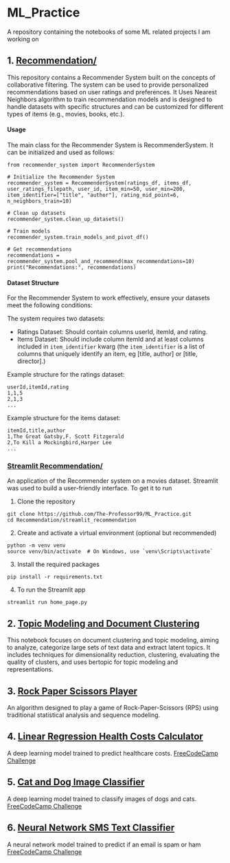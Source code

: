 # ML_Practice

A repository containing the notebooks of some ML related projects I am working on

## 1. [Recommendation/](/Recommendation/)

This repository contains a Recommender System built on the concepts of collaborative filtering. The system can be used to provide personalized recommendations based on user ratings and preferences. It Uses Nearest Neighbors algorithm to train recommendation models and is designed to handle datasets with specific structures and can be customized for different types of items (e.g., movies, books, etc.).

#### Usage

The main class for the Recommender System is RecommenderSystem. It can be initialized and used as follows:

```
from recommender_system import RecommenderSystem

# Initialize the Recommender System
recommender_system = RecommenderSystem(ratings_df, items_df, user_ratings_filepath, user_id, item_min=50, user_min=200, item_identifier=["title", "author"], rating_mid_point=6, n_neighbors_train=10)

# Clean up datasets
recommender_system.clean_up_datasets()

# Train models
recommender_system.train_models_and_pivot_df()

# Get recommendations
recommendations = recommender_system.pool_and_recommend(max_recommendations=10)
print("Recommendations:", recommendations)
```

#### Dataset Structure

For the Recommender System to work effectively, ensure your datasets meet the following conditions:

The system requires two datasets:

- Ratings Dataset: Should contain columns userId, itemId, and rating.
- Items Dataset: Should include column itemId and at least columns included in `item_identifier` kwarg (the `item_identifier` is a list of columns that uniquely identify an item, eg [title, author] or [title, director].)

Example structure for the ratings dataset:

```
userId,itemId,rating
1,1,5
2,1,3
...
```

Example structure for the items dataset:

```
itemId,title,author
1,The Great Gatsby,F. Scott Fitzgerald
2,To Kill a Mockingbird,Harper Lee
...
```

### [Streamlit Recommendation/](/Recommendation/streamlit_recommendation)

An application of the Recommender system on a movies dataset. Streamlit was used to build a user-friendly interface. To get it to run

1. Clone the repository

```
git clone https://github.com/The-Professor99/ML_Practice.git
cd Recommendation/streamlit_recommendation
```

2. Create and activate a virtual environment (optional but recommended)

```
python -m venv venv
source venv/bin/activate  # On Windows, use `venv\Scripts\activate`
```

3. Install the required packages

```
pip install -r requirements.txt
```

4. To run the Streamlit app

```
streamlit run home_page.py
```

## 2. [Topic Modeling and Document Clustering](/nlp/topic_modeling_and_document_clustering.ipynb)

This notebook focuses on document clustering and topic modeling, aiming to analyze, categorize large sets of text data and extract latent topics. It includes techniques for dimensionality reduction, clustering, evaluating the quality of clusters, and uses bertopic for topic modeling and representations.

## 3. [Rock Paper Scissors Player](https://github.com/The-Professor99/rock-paper-scissors-project)

An algorithm designed to play a game of Rock-Paper-Scissors (RPS) using traditional statistical analysis and sequence modeling.

## 4. [Linear Regression Health Costs Calculator](https://colab.research.google.com/drive/1Gm8rj6VTBbcSKPZzB2LFGHo3VnfeK0Uj?usp=sharing)

A deep learning model trained to predict healthcare costs.
[FreeCodeCamp Challenge](https://www.freecodecamp.org/learn/machine-learning-with-python/machine-learning-with-python-projects/linear-regression-health-costs-calculator)

## 5. [Cat and Dog Image Classifier](https://colab.research.google.com/drive/1JBmMUJukeqTt5X4zLyEod9g75LYaZ-wm?usp=sharing)

A deep learning model trained to classify images of dogs and cats.
[FreeCodeCamp Challenge](https://www.freecodecamp.org/learn/machine-learning-with-python/machine-learning-with-python-projects/cat-and-dog-image-classifier)

## 6. [Neural Network SMS Text Classifier](https://colab.research.google.com/drive/10AOuGvD-M8-ROxuKrLXQAnVPXNyY-Bs9?usp=sharing)

A neural network model trained to predict if an email is spam or ham
[FreeCodeCamp Challenge](https://www.freecodecamp.org/learn/machine-learning-with-python/machine-learning-with-python-projects/neural-network-sms-text-classifier)
